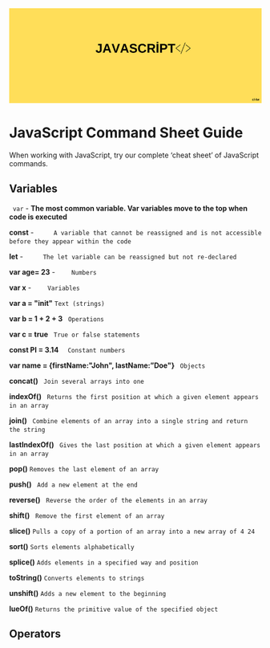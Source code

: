 <div align="center">
	<img src="guide/images/branding/JS.png" title="JavaScript Command Sheet" alt="JavaScript Command Sheet" />
</div>

# JavaScript Command Sheet Guide

When working with JavaScript, try our complete ‘cheat sheet’ of JavaScript commands. 

## Variables




   ` var`     -     **The most common variable. Var variables move to the top when code is executed**
   
   **const**    -     `      A variable that cannot be reassigned and is not accessible before they appear within the code       `
   
   **let**    -     `      The let variable can be reassigned but not re-declared       `
   
   **var age= 23**    -     `     Numbers    `
   
   **var x**    -     `     Variables    `
   
   **var a = "init"**  ` Text (strings) ` 
   
   **var b = 1 + 2 + 3**  `  Operations  ` 

   **var c = true**   `  True or false statements  ` 

   **const PI = 3.14**  `   Constant numbers  ` 

   **var name = {firstName:"John", lastName:”Doe"}**    `  Objects  ` 

  **concat()** ` Join several arrays into one` 

  **indexOf()** `  Returns the first position at which a given element appears in an array  ` 

  **join()**  `  Combine elements of an array into a single string and return the string  ` 

  **lastIndexOf()**  `  Gives the last position at which a given element appears in an array  ` 

  **pop()**  ` Removes the last element of an array  ` 

  **push()** `  Add a new element at the end  ` 

  **reverse()** `  Reverse the order of the elements in an array  ` 

**shift()** `  Remove the first element of an array  ` 

**slice()** ` Pulls a copy of a portion of an array into a new array of 4 24  ` 

**sort()**  ` Sorts elements alphabetically  ` 

**splice()**  ` Adds elements in a specified way and position  ` 

**toString()**  ` Converts elements to strings  ` 

**unshift()**  ` Adds a new element to the beginning  `   

**lueOf()** ` Returns the primitive value of the specified object  ` 
   
   
   
## Operators

